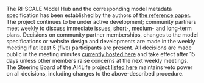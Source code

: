The RI-SCALE Model Hub and the corresponding model metadata specification has been established by the authors of [the reference paper](https://bioimage.io/docs/#/?id=reference-publication). The project continues to be under active development; community partners meet weekly to discuss immediate issues, short-, medium- and long-term plans. Decisions on community partner memberships, changes to the model specifications or website design and developments are made in the weekly meeting if at least 5 (five) participants are present. All decisions are made public in the meeting minutes [currently hosted here](https://github.com/bioimage-io/bioimage.io/issues/28) and take effect after 15 days unless other members raise concerns at the next weekly meetings. The Steering Board of the AI4Life project [listed here](https://ai4life.eurobioimaging.eu/about-us/) maintains veto power on all decisions, including changes to the above-described procedure.